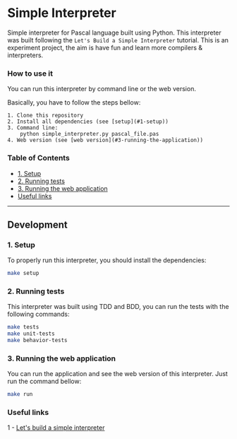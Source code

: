 Simple Interpreter
==================

Simple interpreter for Pascal language built using Python.
This interpreter was built following the `Let's Build a Simple Interpreter` tutorial.
This is an experiment project, the aim is have fun and learn more compilers & interpreters.


### How to use it

  You can run this interpreter by command line or the web version.

  Basically, you have to follow the steps bellow:

    1. Clone this repository
    2. Install all dependencies (see [setup](#1-setup))
    3. Command line:
        python simple_interpreter.py pascal_file.pas
    4. Web version (see [web version](#3-running-the-application))


### Table of Contents

  * [1. Setup](#1-setup)
  * [2. Running tests](#2-running-tests)
  * [3. Running the web application](#3-running-the-web-application)
  * [Useful links](#useful-links)

---

## Development

### 1. Setup

To properly run this interpreter, you should install the dependencies:

  ```bash
  make setup
  ```

### 2. Running tests

This interpreter was built using TDD and BDD, you can run the tests with the following commands:

  ```bash
  make tests
  make unit-tests
  make behavior-tests
  ```

### 3. Running the web application
  
You can run the application and see the web version of this interpreter.
Just run the command bellow:
  
  ```bash
  make run
  ```

### Useful links

  1 - [Let's build a simple interpreter](https://ruslanspivak.com/lsbasi-part1/)


